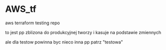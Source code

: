 
# AWS_tf 

aws terraform testing repo

to jest pp zblizona do produkcyjnej
tworzy i kasuje na podstawie zmiennych

ale dla testow powinna byc nieco inna pp patrz "testowa"

